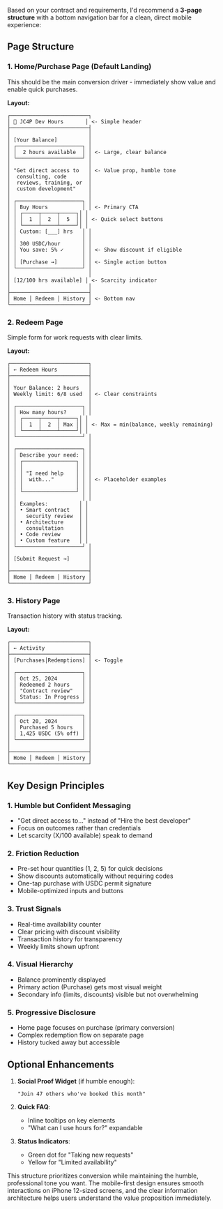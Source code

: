 Based on your contract and requirements, I'd recommend a **3-page structure** with a bottom navigation bar for a clean, direct mobile experience:

## Page Structure

### 1. **Home/Purchase Page** (Default Landing)
This should be the main conversion driver - immediately show value and enable quick purchases.

**Layout:**
```
┌─────────────────────────┐
│ 🔨 JC4P Dev Hours       │ <- Simple header
├─────────────────────────┤
│                         │
│ [Your Balance]          │
│ ┌─────────────────────┐ │
│ │  2 hours available  │ │ <- Large, clear balance
│ └─────────────────────┘ │
│                         │
│ "Get direct access to   │ <- Value prop, humble tone
│  consulting, code       │
│  reviews, training, or  │
│  custom development"    │
│                         │
│ ┌─────────────────────┐ │
│ │ Buy Hours           │ │ <- Primary CTA
│ │ ┌─────┬─────┬─────┐│ │
│ │ │  1  │  2  │  5  ││ │ <- Quick select buttons
│ │ └─────┴─────┴─────┘│ │
│ │ Custom: [___] hrs   │ │
│ │                     │ │
│ │ 300 USDC/hour       │ │
│ │ You save: 5% ✓      │ │ <- Show discount if eligible
│ │                     │ │
│ │ [Purchase →]        │ │ <- Single action button
│ └─────────────────────┘ │
│                         │
│ [12/100 hrs available] │ <- Scarcity indicator
│                         │
├─────────────────────────┤
│ Home │ Redeem │ History │ <- Bottom nav
└─────────────────────────┘
```

### 2. **Redeem Page**
Simple form for work requests with clear limits.

**Layout:**
```
┌─────────────────────────┐
│ ← Redeem Hours          │
├─────────────────────────┤
│                         │
│ Your Balance: 2 hours   │
│ Weekly limit: 6/8 used  │ <- Clear constraints
│                         │
│ ┌─────────────────────┐ │
│ │ How many hours?     │ │
│ │ ┌─────┬─────┬─────┐│ │
│ │ │  1  │  2  │ Max ││ │ <- Max = min(balance, weekly remaining)
│ │ └─────┴─────┴─────┘│ │
│ └─────────────────────┘ │
│                         │
│ ┌─────────────────────┐ │
│ │ Describe your need: │ │
│ │ ┌─────────────────┐ │ │
│ │ │                 │ │ │
│ │ │ "I need help    │ │ │
│ │ │  with..."       │ │ │ <- Placeholder examples
│ │ │                 │ │ │
│ │ └─────────────────┘ │ │
│ │                     │ │
│ │ Examples:          │ │
│ │ • Smart contract   │ │
│ │   security review  │ │
│ │ • Architecture     │ │
│ │   consultation     │ │
│ │ • Code review      │ │
│ │ • Custom feature   │ │
│ └─────────────────────┘ │
│                         │
│ [Submit Request →]      │
│                         │
├─────────────────────────┤
│ Home │ Redeem │ History │
└─────────────────────────┘
```

### 3. **History Page**
Transaction history with status tracking.

**Layout:**
```
┌─────────────────────────┐
│ ← Activity              │
├─────────────────────────┤
│ [Purchases│Redemptions] │ <- Toggle
│                         │
│ ┌─────────────────────┐ │
│ │ Oct 25, 2024        │ │
│ │ Redeemed 2 hours    │ │
│ │ "Contract review"   │ │
│ │ Status: In Progress │ │
│ └─────────────────────┘ │
│                         │
│ ┌─────────────────────┐ │
│ │ Oct 20, 2024        │ │
│ │ Purchased 5 hours   │ │
│ │ 1,425 USDC (5% off) │ │
│ └─────────────────────┘ │
│                         │
├─────────────────────────┤
│ Home │ Redeem │ History │
└─────────────────────────┘
```

## Key Design Principles

### 1. **Humble but Confident Messaging**
- "Get direct access to..." instead of "Hire the best developer"
- Focus on outcomes rather than credentials
- Let scarcity (X/100 available) speak to demand

### 2. **Friction Reduction**
- Pre-set hour quantities (1, 2, 5) for quick decisions
- Show discounts automatically without requiring codes
- One-tap purchase with USDC permit signature
- Mobile-optimized inputs and buttons

### 3. **Trust Signals**
- Real-time availability counter
- Clear pricing with discount visibility
- Transaction history for transparency
- Weekly limits shown upfront

### 4. **Visual Hierarchy**
- Balance prominently displayed
- Primary action (Purchase) gets most visual weight
- Secondary info (limits, discounts) visible but not overwhelming

### 5. **Progressive Disclosure**
- Home page focuses on purchase (primary conversion)
- Complex redemption flow on separate page
- History tucked away but accessible

## Optional Enhancements

1. **Social Proof Widget** (if humble enough):
   ```
   "Join 47 others who've booked this month"
   ```

2. **Quick FAQ**:
   - Inline tooltips on key elements
   - "What can I use hours for?" expandable

3. **Status Indicators**:
   - Green dot for "Taking new requests"
   - Yellow for "Limited availability"

This structure prioritizes conversion while maintaining the humble, professional tone you want. The mobile-first design ensures smooth interactions on iPhone 12-sized screens, and the clear information architecture helps users understand the value proposition immediately.
